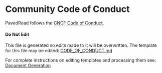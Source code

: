 # Community Code of Conduct

PavedRoad follows the [CNCF Code of Conduct](https://github.com/cncf/foundation/blob/master/code-of-conduct.md).

#### Do Not Edit
This file is generated so edits made to it will be overwritten.
The template for this file may be edited:
[CODE_OF_CONDUCT.md](/repo-templates/oss-default/CODE_OF_CONDUCT.md)

For complete instructions on editing templates and processing them see:
[Document Generation](/assets/README.md)
